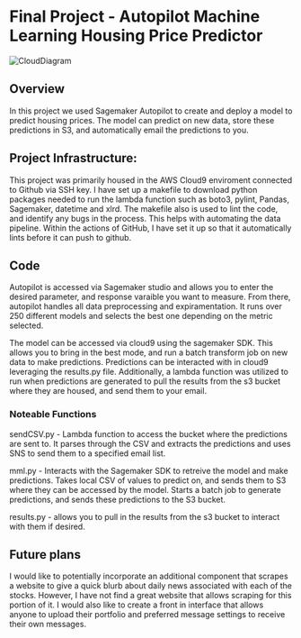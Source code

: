 # Final Project - Autopilot Machine Learning Housing Price Predictor


![CloudDiagram](https://user-images.githubusercontent.com/68971919/164986388-71c3b92b-b872-41d6-b901-2388479a3d61.jpg)


## Overview
In this project we used Sagemaker Autopilot to create and deploy a model to predict housing prices. The model can predict on new data, store these predictions in S3, and automatically email the predictions to you. 

## Project Infrastructure:
This project was primarily housed in the AWS Cloud9 enviroment connected to Github via SSH key. I have set up a makefile to download python packages needed to run the lambda function such as boto3, pylint, Pandas, Sagemaker, datetime and xlrd. The makefile also is used to lint the code, and identify any bugs in the process. This helps with automating the data pipeline. Within the actions of GitHub, I have set it up so that it automatically lints before it can push to github. 

## Code
Autopilot is accessed via Sagemaker studio and allows you to enter the desired parameter, and response varaible you want to measure. From there, autopilot handles all data preprocessing and expiramentation. It runs over 250 different models and selects the best one depending on the metric selected. 

The model can be accessed via cloud9 using the sagemaker SDK. This allows you to bring in the best mode, and run a batch transform job on new data to make predictions. Predictions can be interacted with in cloud9 leveraging the results.py file. Additionally, a lambda function was utilized to run when predictions are generated to pull the results from the s3 bucket where they are housed, and send them to your email. 

### Noteable Functions

sendCSV.py - Lambda function to access the bucket where the predictions are sent to. It parses through the CSV and extracts the predictions and uses SNS to send them to a specified email list. 

mml.py - Interacts with the Sagemaker SDK to retreive the model and make predictions. Takes local CSV of values to predict on, and sends them to S3 where they can be accessed by the model. Starts a batch job to generate predictions, and sends these predictions to the S3 bucket.

results.py - allows you to pull in the results from the s3 bucket to interact with them if desired. 

## Future plans
I would like to potentially incorporate an additional component that scrapes a website to give a quick blurb about daily news associated with each of the stocks. However, I have not find a great website that allows scraping for this portion of it. I would also like to create a front in interface that allows anyone to upload their portfolio and preferred message settings to receive their own messages. 
